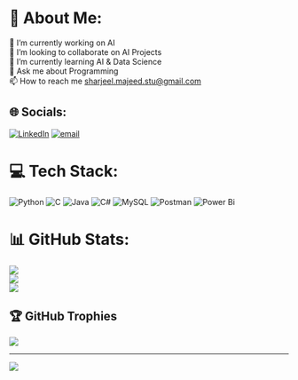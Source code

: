 # 💫 About Me:
🔭 I’m currently working on AI<br>👯 I’m looking to collaborate on AI Projects<br>🌱 I’m currently learning AI & Data Science<br>💬 Ask me about Programming <br>📫 How to reach me sharjeel.majeed.stu@gmail.com


## 🌐 Socials:
[![LinkedIn](https://img.shields.io/badge/LinkedIn-%230077B5.svg?logo=linkedin&logoColor=white)](https://linkedin.com/in/https://www.linkedin.com/in/sharjeelmajeed) [![email](https://img.shields.io/badge/Email-D14836?logo=gmail&logoColor=white)](mailto:sharjeel.majeed.stu@gmail.com) 

# 💻 Tech Stack:
![Python](https://img.shields.io/badge/Python-3776AB?style=for-the-badge&logo=python&logoColor=white)
![C](https://img.shields.io/badge/c-%2300599C.svg?style=plastic&logo=c&logoColor=white) ![Java](https://img.shields.io/badge/java-%23ED8B00.svg?style=plastic&logo=openjdk&logoColor=white) ![C#](https://img.shields.io/badge/c%23-%23239120.svg?style=plastic&logo=csharp&logoColor=white) ![MySQL](https://img.shields.io/badge/mysql-4479A1.svg?style=plastic&logo=mysql&logoColor=white) ![Postman](https://img.shields.io/badge/Postman-FF6C37?style=plastic&logo=postman&logoColor=white) ![Power Bi](https://img.shields.io/badge/power_bi-F2C811?style=plastic&logo=powerbi&logoColor=black) 

# 📊 GitHub Stats:
![](https://github-readme-stats.vercel.app/api?username=sharjeelmajeed&theme=ocean_dark&hide_border=false&include_all_commits=true&count_private=true)<br/>
![](https://nirzak-streak-stats.vercel.app/?user=sharjeelmajeed&theme=ocean_dark&hide_border=false)<br/>
![](https://github-readme-stats.vercel.app/api/top-langs/?username=sharjeelmajeed&theme=ocean_dark&hide_border=false&include_all_commits=true&count_private=true&layout=compact)

## 🏆 GitHub Trophies
![](https://github-profile-trophy.vercel.app/?username=sharjeelmajeed&theme=ocean_dark&no-frame=false&no-bg=true&margin-w=4)

---
[![](https://visitcount.itsvg.in/api?id=sharjeelmajeed&icon=0&color=0)](https://visitcount.itsvg.in)

<!-- Proudly created with GPRM ( https://gprm.itsvg.in ) -->
